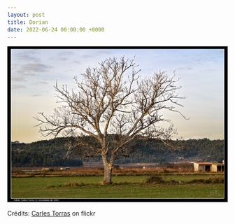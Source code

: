 ```yaml
---
layout: post
title: Dorian
date: 2022-06-24 00:00:00 +0000
---
```


![Dorian](/images/2022-06-24.jpg)

Crédits: [Carles Torras](https://www.flickr.com/people/carlesviana/) on flickr
